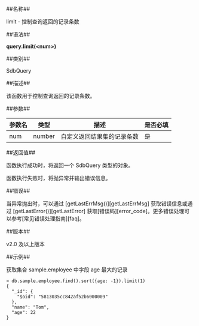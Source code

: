 ##名称##

limit - 控制查询返回的记录条数

##语法##

**query.limit(\<num\>)**

##类别##

SdbQuery

##描述##

该函数用于控制查询返回的记录条数。

##参数##

| 参数名 | 类型 | 描述 | 是否必填 |
| ------ | ---- | ---- | -------- |
| num    | number | 自定义返回结果集的记录条数| 是 |

##返回值##

函数执行成功时，将返回一个 SdbQuery 类型的对象。

函数执行失败时，将抛异常并输出错误信息。

##错误##

当异常抛出时，可以通过 [getLastErrMsg()][getLastErrMsg] 获取错误信息或通过 [getLastError()][getLastError] 获取[错误码][error_code]。更多错误处理可以参考[常见错误处理指南][faq]。

##版本##

v2.0 及以上版本

##示例##

获取集合 sample.employee 中字段 age 最大的记录

```lang-javascript
> db.sample.employee.find().sort({age: -1}).limit(1)
{
  "_id": {
    "$oid": "5813035cc842af52b6000009"
  },
  "name": "Tom",
  "age": 22
}
```

[^_^]:
    本文使用的所有引用及链接
[getLastErrMsg]:manual/Manual/Sequoiadb_Command/Global/getLastErrMsg.md
[getLastError]:manual/Manual/Sequoiadb_Command/Global/getLastError.md
[faq]:manual/FAQ/faq_sdb.md
[error_code]:manual/Manual/Sequoiadb_error_code.md